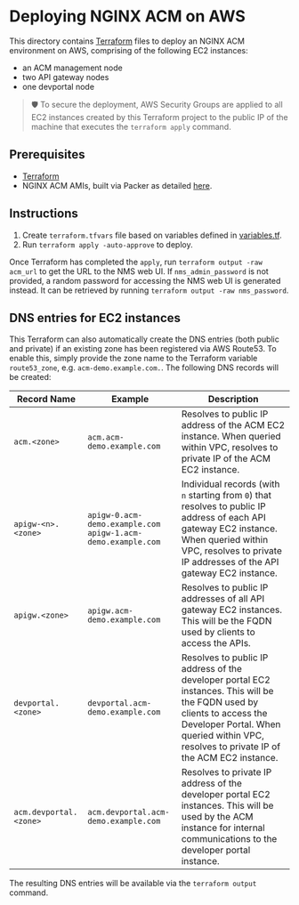 # Deploying NGINX ACM on AWS

This directory contains [Terraform](https://www.terraform.io/) files to deploy an NGINX ACM environment on AWS, comprising of the following EC2 instances:

- an ACM management node
- two API gateway nodes
- one devportal node

> 🛡️ To secure the deployment, AWS Security Groups are applied to all EC2 instances created by this Terraform project to the public IP of the machine that executes the `terraform apply` command.

## Prerequisites

- [Terraform](https://www.terraform.io/downloads)
- NGINX ACM AMIs, built via Packer as detailed [here](../packer/README.md).

## Instructions

1. Create `terraform.tfvars` file based on variables defined in [variables.tf](./variables.tf).
1. Run `terraform apply -auto-approve` to deploy.

Once Terraform has completed the `apply`, run `terraform output -raw acm_url` to get the URL to the NMS web UI. If `nms_admin_password` is not provided, a random password for accessing the NMS web UI is generated instead. It can be retrieved by running `terraform output -raw nms_password`.

## DNS entries for EC2 instances

This Terraform can also automatically create the DNS entries (both public and private) if an existing zone has been registered via AWS Route53. To enable this, simply provide the zone name to the Terraform variable `route53_zone`, e.g. `acm-demo.example.com.`. The following DNS records will be created:

| Record Name | Example | Description |
| --- | --- | --- |
| `acm.<zone>` | `acm.acm-demo.example.com` | Resolves to public IP address of the ACM EC2 instance. When queried within VPC, resolves to private IP of the ACM EC2 instance. |
| `apigw-<n>.<zone>` | `apigw-0.acm-demo.example.com`<br />`apigw-1.acm-demo.example.com` | Individual records (with `n` starting from `0`) that resolves to public IP address of each API gateway EC2 instance. When queried within VPC, resolves to private IP addresses of the API gateway EC2 instance. |
| `apigw.<zone>` | `apigw.acm-demo.example.com` | Resolves to public IP addresses of all API gateway EC2 instances. This will be the FQDN used by clients to access the APIs. |
| `devportal.<zone>` | `devportal.acm-demo.example.com` | Resolves to public IP address of the developer portal EC2 instances. This will be the FQDN used by clients to access the Developer Portal. When queried within VPC, resolves to private IP of the ACM EC2 instance. |
| `acm.devportal.<zone>` | `acm.devportal.acm-demo.example.com` | Resolves to private IP address of the developer portal EC2 instances. This will be used by the ACM instance for internal communications to the developer portal instance. |

The resulting DNS entries will be available via the `terraform output` command.
